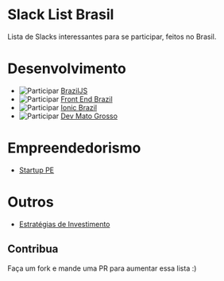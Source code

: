 # Slack List Brasil

Lista de Slacks interessantes para se participar, feitos no Brasil.

# Desenvolvimento
- ![Participar](http://braziljs-slack.herokuapp.com/badge.svg) [BrazilJS](http://braziljs.slack.com)
- ![Participar](http://frontendbrasil-slack.herokuapp.com/badge.svg) [Front End Brazil](http://frontendbrasil.slack.com)
- ![Participar](http://ionicbrazil.herokuapp.com/badge.svg) [Ionic Brazil](http://ionicbrazil.slack.com)
- ![Participar](http://devmt.herokuapp.com/badge.svg) [Dev Mato Grosso](http://devmt.slack.com)

# Empreendedorismo
- [Startup PE](http://startupe.slack.com)

# Outros 
- [Estratégias de Investimento](https://docs.google.com/forms/d/17OecElQDB9Fyt56bKQMDdvmwQZnnpQPBFzUOrTDgZJ0/viewform?c=0&w=1)

## Contribua
Faça um fork e mande uma PR para aumentar essa lista :)

